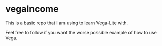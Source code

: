 # vegaIncome

This is a basic repo that I am using to learn Vega-Lite with.

Feel free to follow if you want the worse possible example of how to use Vega.
